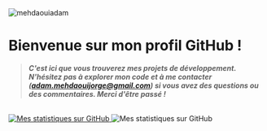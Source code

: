 <link href="https://fonts.googleapis.com/css2?family=Montserrat&display=swap" rel="stylesheet">

<div> 
  <img src="https://komarev.com/ghpvc/?username=mehdaouiadam&label=Profile%20views&color=ce9927&style=flat" alt="mehdaouiadam"/> 
</div>

# Bienvenue sur mon profil GitHub ! <!-- <img src="https://raw.githubusercontent.com/MartinHeinz/MartinHeinz/master/wave.gif" width="30px"> -->

> ***C'est ici que vous trouverez mes projets de développement. N'hésitez pas à explorer mon code et à me contacter (adam.mehdaouijorge@gmail.com) si vous avez des questions ou des commentaires. Merci d'être passé !***

<br>

<a href="https://github.com/adammehdaoui">
  <img src="https://github-readme-stats.vercel.app/api?username=adammehdaoui&show_icons=true&theme=tokyonight&include_all_commits=true" alt="Mes statistiques sur GitHub">
</a>

<a>
  <img src="https://github-readme-stats.vercel.app/api/top-langs/?username=adammehdaoui&theme=tokyonight&layout=compact" alt="Mes statistiques sur GitHub">
</a>
       
<!--
<code><img height="30" src="https://raw.githubusercontent.com/github/explore/5c058a388828bb5fde0bcafd4bc867b5bb3f26f3/topics/python/python.png"></code>
<code><img height="30" src="https://raw.githubusercontent.com/github/explore/80688e429a7d4ef2fca1e82350fe8e3517d3494d/topics/html/html.png"></code>
<code><img height="30" src="https://raw.githubusercontent.com/github/explore/80688e429a7d4ef2fca1e82350fe8e3517d3494d/topics/css/css.png"></code>
<code><img height="30" src="https://raw.githubusercontent.com/github/explore/80688e429a7d4ef2fca1e82350fe8e3517d3494d/topics/react/react.png"></code>
<code><img height="30" src="https://raw.githubusercontent.com/github/explore/80688e429a7d4ef2fca1e82350fe8e3517d3494d/topics/php/php.png"></code>
-->    
